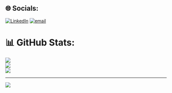 
## 🌐 Socials:
[![LinkedIn](https://img.shields.io/badge/LinkedIn-%230077B5.svg?logo=linkedin&logoColor=white)](https://linkedin.com/in/subhash-d) [![email](https://img.shields.io/badge/Email-D14836?logo=gmail&logoColor=white)](mailto:subhash613d@gmail.com) 
# 📊 GitHub Stats:
![](https://github-readme-stats.vercel.app/api?username=Subhash-xflowpay&theme=ambient_gradient&hide_border=false&include_all_commits=true&count_private=true)<br/>
![](https://nirzak-streak-stats.vercel.app/?user=Subhash-xflowpay&theme=ambient_gradient&hide_border=false)<br/>
![](https://github-readme-stats.vercel.app/api/top-langs/?username=Subhash-xflowpay&theme=ambient_gradient&hide_border=false&include_all_commits=true&count_private=true&layout=compact)

---
[![](https://visitcount.itsvg.in/api?id=subhashxflow&icon=0&color=0)](https://visitcount.itsvg.in)

<!-- Proudly created with GPRM ( https://gprm.itsvg.in ) -->
